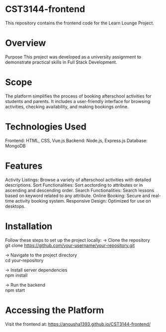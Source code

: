 # CST3144-frontend
This repository contains the frontend code for the Learn Lounge Project.

# Overview
Purpose
This project was developed as a university assignment to demonstrate practical skills in Full Stack Development.

# Scope
The platform simplifies the process of booking afterschool activities for students and parents. It includes a user-friendly interface for browsing activities, checking availability, and making bookings online.

# Technologies Used
Frontend: HTML, CSS, Vue.js
Backend: Node.js, Express.js
Database: MongoDB

# Features
Activity Listings: Browse a variety of afterschool activities with detailed descriptions.
Sort Functionalities: Sort acctording to attributes or in ascending and descending order.
Search Functionalities: Search lessons based on keyword related to any attribute.
Online Booking: Secure and real-time activity booking system.
Responsive Design: Optimized for use on desktops.

# Installation
Follow these steps to set up the project locally:
-> Clone the repository  
git clone https://github.com/your-username/your-repository.git  

-> Navigate to the project directory  
cd your-repository  

-> Install server dependencies  
npm install  

-> Run the backend  
npm start  

# Accessing the Platform
Visit the frontend at: https://anousha1393.github.io/CST3144-frontend/
